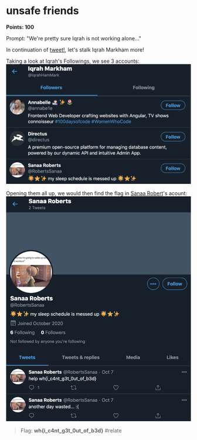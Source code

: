 # unsafe friends
**Points: 100**

Prompt: "We're pretty sure Iqrah is not working alone..."

In continuation of [tweet!](https://github.com/iPhantasmic/writeups/tree/main/Whitehats%202020%20Social%20Night/OSINT/tweet!), let's stalk Iqrah Markham more!

Taking a look at Iqrah's Followings, we see 3 accounts:
![Following:](following.png)

Opening them all up, we would then find the flag in [Sanaa Robert](https://twitter.com/RobertsSanaa)'s acount:
![Flag](flag.png)

>Flag: **wh{i_c4nt_g3t_0ut_of_b3d}**
#relate
